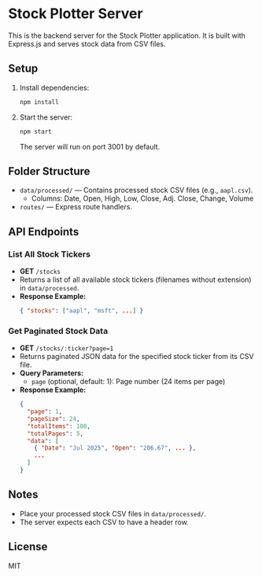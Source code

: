 # Stock Plotter Server

This is the backend server for the Stock Plotter application. It is built with Express.js and serves stock data from CSV files.

## Setup

1. Install dependencies:
   ```bash
   npm install
   ```
2. Start the server:
   ```bash
   npm start
   ```
   The server will run on port 3001 by default.

## Folder Structure

- `data/processed/` — Contains processed stock CSV files (e.g., `aapl.csv`).
  - Columns: Date, Open, High, Low, Close, Adj. Close, Change, Volume
- `routes/` — Express route handlers.

## API Endpoints

### List All Stock Tickers
- **GET** `/stocks`
- Returns a list of all available stock tickers (filenames without extension) in `data/processed`.
- **Response Example:**
  ```json
  { "stocks": ["aapl", "msft", ...] }
  ```

### Get Paginated Stock Data
- **GET** `/stocks/:ticker?page=1`
- Returns paginated JSON data for the specified stock ticker from its CSV file.
- **Query Parameters:**
  - `page` (optional, default: 1): Page number (24 items per page)
- **Response Example:**
  ```json
  {
    "page": 1,
    "pageSize": 24,
    "totalItems": 100,
    "totalPages": 5,
    "data": [
      { "Date": "Jul 2025", "Open": "206.67", ... },
      ...
    ]
  }
  ```

## Notes
- Place your processed stock CSV files in `data/processed/`.
- The server expects each CSV to have a header row.

## License
MIT 